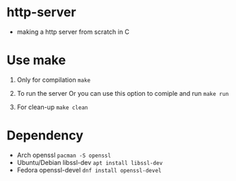 # http-server
+ making a http server from scratch in C

# Use make

1. Only for compilation 
```make```

2. To run the server Or you can use this option to comiple and run
```make run```

4. For clean-up
```make clean```

# Dependency

+ Arch openssl ```pacman -S openssl```
+ Ubuntu/Debian libssl-dev ```apt install libssl-dev```
+ Fedora openssl-devel ```dnf install openssl-devel```


